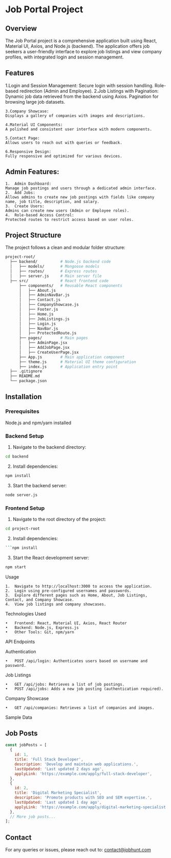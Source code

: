 
# Job Portal Project

## Overview

The Job Portal project is a comprehensive application built using React, Material UI, Axios, and Node.js (backend). The application offers job seekers a user-friendly interface to explore job listings and view company profiles, with integrated login and session management.

## Features

  1.Login and Session Management:
	Secure login with session handling.
	Role-based redirection (Admin and Employee).
  2.Job Listings with Pagination:
	Dynamic job data retrieved from the backend using Axios.
	Pagination for browsing large job datasets.

	3.Company Showcase:
	Displays a gallery of companies with images and descriptions.

	4.Material UI Components:
	A polished and consistent user interface with modern components.

	5.Contact Page:
	Allows users to reach out with queries or feedback.

	6.Responsive Design:
	Fully responsive and optimized for various devices.

## Admin Features:

	1.	Admin Dashboard:
	Manage job postings and users through a dedicated admin interface.
	2.	Add Jobs:
	Allows admins to create new job postings with fields like company name, job title, description, and salary.
	3.	Create Users:
	Admins can create new users (Admin or Employee roles).
	4.	Role-based Access Control:
	Protected routes to restrict access based on user roles.


## Project Structure

The project follows a clean and modular folder structure:
```bash
project-root/
  ├── backend/          # Node.js backend code
  │   ├── models/       # Mongoose models
  │   ├── routes/       # Express routes
  │   ├── server.js     # Main server file
  ├── src/              # React frontend code
      ├── components/   # Reusable React components
      │   ├── About.js
      │   ├── AdminNavBar.js
      │   ├── Contact.js
      │   ├── CompanyShowcase.js
      │   ├── Footer.js
      │   ├── Home.js
      │   ├── JobListings.js
      │   ├── Login.js
      │   ├── NavBar.js
      │   ├── ProtectedRoute.js
      ├── pages/        # Main pages
      │   ├── AdminPage.jsx
      │   ├── AddJobPage.jsx
      │   ├── CreateUserPage.jsx
      ├── App.js        # Main application component
      ├── theme.js      # Material UI theme configuration
      ├── index.js      # Application entry point
  ├── .gitignore
  ├── README.md
  └── package.json
```
## Installation

### Prerequisites
Node.js and npm/yarn installed

### Backend Setup

1. Navigate to the backend directory:

```bash
cd backend
```

2. Install dependencies:
```bash
npm install
```
3. Start the backend server:
```bash
node server.js
```



### Frontend Setup
1. Navigate to the root directory of the project:
```bash
cd project-root
```
2. Install dependencies:
```bash
```npm install
```

3. Start the React development server:

```bash
npm start
```

Usage

	1.	Navigate to http://localhost:3000 to access the application.
	2.	Login using pre-configured usernames and passwords.
	3.	Explore different pages such as Home, About, Job Listings, Contact, and Company Showcase.
	4.	View job listings and company showcases.

Technologies Used

	•	Frontend: React, Material UI, Axios, React Router
	•	Backend: Node.js, Express.js
	•	Other Tools: Git, npm/yarn

API Endpoints

Authentication

	•	POST /api/login: Authenticates users based on username and password.

Job Listings

	•	GET /api/jobs: Retrieves a list of job postings.
	•	POST /api/jobs: Adds a new job posting (authentication required).

Company Showcase

	•	GET /api/companies: Retrieves a list of companies and images.

Sample Data

## Job Posts

```javascript
const jobPosts = [
  {
    id: 1,
    title: 'Full Stack Developer',
    description: 'Develop and maintain web applications.',
    lastUpdated: 'Last updated 2 days ago',
    applyLink: 'https://example.com/apply/full-stack-developer',
  },
  {
    id: 2,
    title: 'Digital Marketing Specialist',
    description: 'Promote products with SEO and SEM expertise.',
    lastUpdated: 'Last updated 1 day ago',
    applyLink: 'https://example.com/apply/digital-marketing-specialist',
  },
  // More job posts...
];
```
## Contact

For any queries or issues, please reach out to: contact@jobhunt.com
